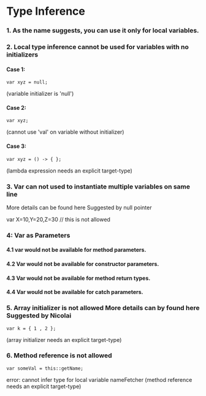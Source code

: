 # Type Inference

### 1. As the name suggests, you can use it only for local variables.

### 2. Local type inference cannot be used for variables with no initializers
   
#### Case 1:

`var xyz = null;`

(variable initializer is 'null')

#### Case 2:

`var xyz;`

(cannot use 'val' on variable without initializer)

#### Case 3:

`var xyz = () -> { };`

(lambda expression needs an explicit target-type)

### 3. Var can not used to instantiate multiple variables on same line

More details can be found here Suggested by null pointer

var X=10,Y=20,Z=30 // this is not allowed

### 4: Var as Parameters

#### 4.1 var would not be available for method parameters.

#### 4.2 Var would not be available for constructor parameters.

#### 4.3 Var would not be available for method return types.

#### 4.4 Var would not be available for catch parameters.

### 5. Array initializer is not allowed More details can by found here Suggested by Nicolai

`var k = { 1 , 2 };`
 
(array initializer needs an explicit target-type)

### 6. Method reference is not allowed

`var someVal = this::getName;`  

error: cannot infer type for local variable nameFetcher
(method reference needs an explicit target-type)
